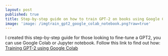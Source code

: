 ```yaml
---
layout: post
published: true
title: Step-by-step guide on how to train GPT-2 on books using Google Colab
image: 'image: /imgtrain_gpt2_google_colab_notebook.png?raw=true'
---
```

I created this step-by-step guide for those looking to fine-tune a GPT2, you can use Google Colab or Jupyter notebook.
Follow this link to find out how:
[Training GPT-2 using Google Colab](https://towardsdatascience.com/step-by-step-guide-on-how-to-train-gpt-2-on-books-using-google-colab-b3c6fa15fef0?source=friends_link&sk=c97525bd641aea4b844874e4d445ba83)
